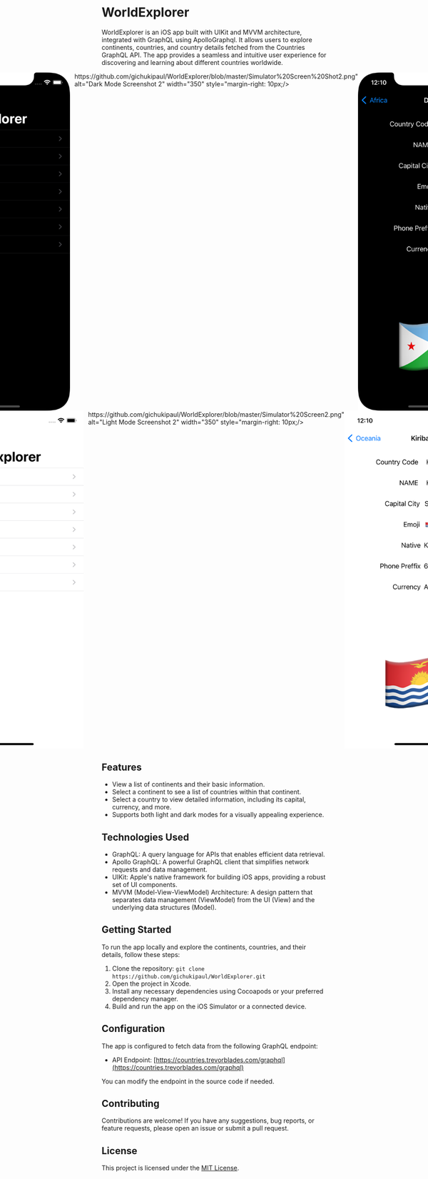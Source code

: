 # WorldExplorer

WorldExplorer is an iOS app built with UIKit and MVVM architecture, integrated with GraphQL using ApolloGraphql. It allows users to explore continents, countries, and country details fetched from the Countries GraphQL API. The app provides a seamless and intuitive user experience for discovering and learning about different countries worldwide.

<div style="display:flex; justify-content:center;">
<img src="https://github.com/gichukipaul/WorldExplorer/blob/master/Simulator%20Screen%20Shot1png.png" alt="Dark Mode Screenshot 1" width="350" style="margin-right: 10px;/>

<img src="https://github.com/gichukipaul/WorldExplorer/blob/master/Simulator%20Screen%20Shot2.png" alt="Dark Mode Screenshot 2" width="350" style="margin-right: 10px;/>

<img src="https://github.com/gichukipaul/WorldExplorer/blob/master/Simulator%20Screen%20Shot1.png" alt="Dark Mode Screenshot 3" width="350" />
</div>
<div style="display:flex; justify-content:center;">
<img src="https://github.com/gichukipaul/WorldExplorer/blob/master/Simulator%20Screen1.png" alt="Light Mode Screenshot 1" width="350" style="margin-right: 10px;/>

<img src="https://github.com/gichukipaul/WorldExplorer/blob/master/Simulator%20Screen2.png" alt="Light Mode Screenshot 2" width="350" style="margin-right: 10px;/>

<img src="https://github.com/gichukipaul/WorldExplorer/blob/master/Simulator%20Screen3png.png" alt="Light Mode Screenshot 3" width="350" />
</div>

## Features

- View a list of continents and their basic information.
- Select a continent to see a list of countries within that continent.
- Select a country to view detailed information, including its capital, currency, and more.
- Supports both light and dark modes for a visually appealing experience.

## Technologies Used

- GraphQL: A query language for APIs that enables efficient data retrieval.
- Apollo GraphQL: A powerful GraphQL client that simplifies network requests and data management.
- UIKit: Apple's native framework for building iOS apps, providing a robust set of UI components.
- MVVM (Model-View-ViewModel) Architecture: A design pattern that separates data management (ViewModel) from the UI (View) and the underlying data structures (Model).

## Getting Started

To run the app locally and explore the continents, countries, and their details, follow these steps:

1. Clone the repository: `git clone https://github.com/gichukipaul/WorldExplorer.git`
2. Open the project in Xcode.
3. Install any necessary dependencies using Cocoapods or your preferred dependency manager.
4. Build and run the app on the iOS Simulator or a connected device.

## Configuration

The app is configured to fetch data from the following GraphQL endpoint:

- API Endpoint: [https://countries.trevorblades.com/graphql](https://countries.trevorblades.com/graphql)

You can modify the endpoint in the source code if needed.

## Contributing

Contributions are welcome! If you have any suggestions, bug reports, or feature requests, please open an issue or submit a pull request.

## License

This project is licensed under the [MIT License](LICENSE).
